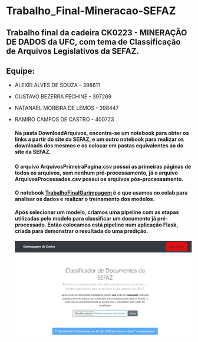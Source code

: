 # Trabalho_Final-Mineracao-SEFAZ

   ## Trabalho final da cadeira CK0223 - MINERAÇÃO DE DADOS da UFC, com tema de Classificação de Arquivos Legislativos da SEFAZ.
   
   ## Equipe:
- ALEXEI ALVES DE SOUZA  - 398611
- GUSTAVO BEZERRA FECHINE  - 397269
- NATANAEL MOREIRA DE LEMOS - 398447
- RAMIRO CAMPOS DE CASTRO - 400723
   
   <!-- ## -->
    #### Na pasta DownloadArquivos, encontra-se um notebook para obter os links a partir do site da SEFAZ, e um outro notebook para realizar os downloads dos mesmos e os colocar em pastas equivalentes ao do site da SEFAZ.
   
   ###
   #### O arquivo ArquivosPrimeiraPagina.csv possui as primeiras páginas de todos os arquivos, sem nenhum pré-processamento, já o arquivo ArquivosProcessados.csv possui os arquivos pós-processamento.

   #### O notebook [TrabalhoFinalGarimpagem](https://colab.research.google.com/drive/1frkj2GP6nPnyc0XtnUT_OcB7bmUOf7t1?authuser=1#scrollTo=CX7djj02boNZ) é o que usamos no colab para analisar os dados e realizar o treinamento dos modelos.

   #### Após selecionar um modelo, criamos uma pipeline com as etapas utilizadas pelo modelo para classificar um documento já pré-processado. Então colocamos está pipeline num aplicação Flask, criada para demonstrar o resultada do uma predição.

   <p align="center">
      <img src="./fotos/resultado.jpg" width="750" title="hover text">
   </p>
